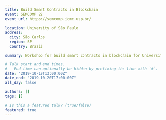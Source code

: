 ```yaml
---
title: Build Smart Contracts in Blockchain
event: SEMCOMP 22
event_url: https://semcomp.icmc.usp.br/

location: University of São Paulo
address:
  city: São Carlos
  region: SP
  country: Brazil

summary: Workshop for build smart contracts in blockchain for University of São Paulo

# Talk start and end times.
#   End time can optionally be hidden by prefixing the line with `#`.
date: "2019-10-19T13:00:00Z"
date_end: "2019-10-20T17:00:00Z"
all_day: false

authors: []
tags: []

# Is this a featured talk? (true/false)
featured: true
---
```

